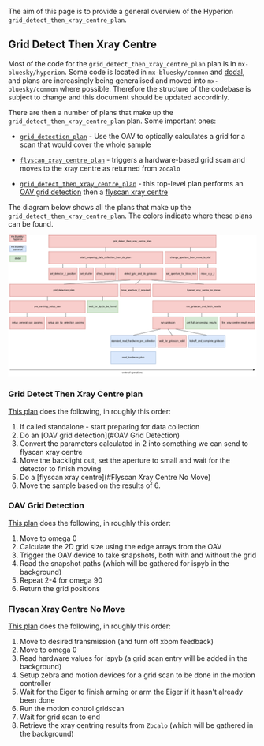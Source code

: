 The aim of this page is to provide a general overview of the Hyperion `grid_detect_then_xray_centre_plan`.

## Grid Detect Then Xray Centre

Most of the code for the `grid_detect_then_xray_centre_plan` plan is in `mx-bluesky/hyperion`. Some code is located in `mx-bluesky/common` and [dodal](https://github.com/DiamondLightSource/dodal), and plans are increasingly being generalised and moved into `mx-bluesky/common` where possible. Therefore the structure of the codebase is subject to change and this document should be updated accordinly.


There are then a number of plans that make up the `grid_detect_then_xray_centre_plan` plan. Some important ones:
* [`grid_detection_plan`](#oav-grid-detection) - Use the OAV to optically calculates a grid for a scan that would cover the whole sample
* [`flyscan_xray_centre_plan`](#flyscan-xray-centre-no-move) - triggers a hardware-based grid scan and moves to the xray centre as returned from `zocalo`


* [`grid_detect_then_xray_centre_plan`](#grid-detect-then-xray-centre-plan) - this top-level plan performs an [OAV grid detection](#oav-grid-detection) then a [flyscan xray centre](#flyscan-xray-centre-no-move)


The diagram below shows all the plans that make up the `grid_detect_then_xray_centre_plan`. The colors indicate where these plans can be found.

![Code Map](grid_detect_then_xray_centre.drawio.png)




### Grid Detect Then Xray Centre plan
[This plan](https://github.com/DiamondLightSource/mx-bluesky/blob/main/src/mx_bluesky/hyperion/experiment_plans/grid_detect_then_xray_centre_plan.py) does the following, in roughly this order:
1. If called standalone - start preparing for data collection
2. Do an [OAV grid detection](#OAV Grid Detection)
3. Convert the parameters calculated in 2 into something we can send to flyscan xray centre
5. Move the backlight out, set the aperture to small and wait for the detector to finish moving
6. Do a [flyscan xray centre](#Flyscan Xray Centre No Move)
7. Move the sample based on the results of 6.

### OAV Grid Detection
[This plan](https://github.com/DiamondLightSource/mx-bluesky/blob/main/src/mx_bluesky/hyperion/experiment_plans/oav_grid_detection_plan.py) does the following, in roughly this order:
1. Move to omega 0
2. Calculate the 2D grid size using the edge arrays from the OAV
3. Trigger the OAV device to take snapshots, both with and without the grid
4. Read the snapshot paths (which will be gathered for ispyb in the background)
5. Repeat 2-4 for omega 90
6. Return the grid positions

### Flyscan Xray Centre No Move
[This plan](https://github.com/DiamondLightSource/mx-bluesky/blob/main/src/mx_bluesky/hyperion/experiment_plans/flyscan_xray_centre_plan.py) does the following, in roughly this order:
1. Move to desired transmission (and turn off xbpm feedback)
2. Move to omega 0
3. Read hardware values for ispyb (a grid scan entry will be added in the background)
4. Setup zebra and motion devices for a grid scan to be done in the motion controller
5. Wait for the Eiger to finish arming or arm the Eiger if it hasn't already been done
6. Run the motion control gridscan
7. Wait for grid scan to end
8. Retrieve the xray centring results from `Zocalo` (which will be gathered in the background)
